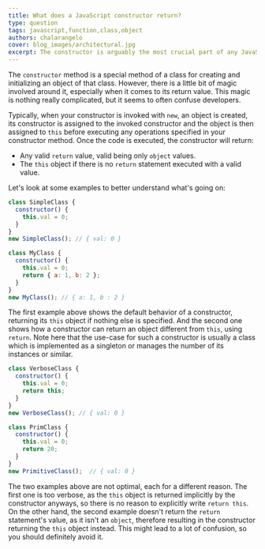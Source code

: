 ```yaml
---
title: What does a JavaScript constructor return?
type: question
tags: javascript,function,class,object
authors: chalarangelo
cover: blog_images/architectural.jpg
excerpt: The constructor is arguably the most crucial part of any JavaScript class, which is why you might want to take a closer look at what they return.
---
```


The `constructor` method is a special method of a class for creating and initializing an object of that class. However, there is a little bit of magic involved around it, especially when it comes to its return value. This magic is nothing really complicated, but it seems to often confuse developers.

Typically, when your constructor is invoked with `new`, an object is created, its constructor is assigned to the invoked constructor and the object is then assigned to `this` before executing any operations specified in your constructor method. Once the code is executed, the constructor will return:

- Any valid `return` value, valid being only `object` values.
- The `this` object if there is no `return` statement executed with a valid value.

Let's look at some examples to better understand what's going on:

```js
class SimpleClass {
  constructor() {
    this.val = 0;
  }
}
new SimpleClass(); // { val: 0 }

class MyClass {
  constructor() {
    this.val = 0;
    return { a: 1, b: 2 };
  }
}
new MyClass(); // { a: 1, b : 2 }
```

The first example above shows the default behavior of a constructor, returning its `this` object if nothing else is specified. And the second one shows how a constructor can return an object different from `this`, using `return`. Note here that the use-case for such a constructor is usually a class which is implemented as a singleton or manages the number of its instances or similar.

```js
class VerboseClass {
  constructor() {
    this.val = 0;
    return this;
  }
}
new VerboseClass(); // { val: 0 }

class PrimClass {
  constructor() {
    this.val = 0;
    return 20;
  }
}
new PrimitiveClass();  // { val: 0 }
```

The two examples above are not optimal, each for a different reason. The first one is too verbose, as the `this` object is returned implicitly by the constructor anyways, so there is no reason to explicitly write `return this`. On the other hand, the second example doesn't return the `return` statement's value, as it isn't an `object`, therefore resulting in the constructor returning the `this` object instead. This might lead to a lot of confusion, so you should definitely avoid it.
